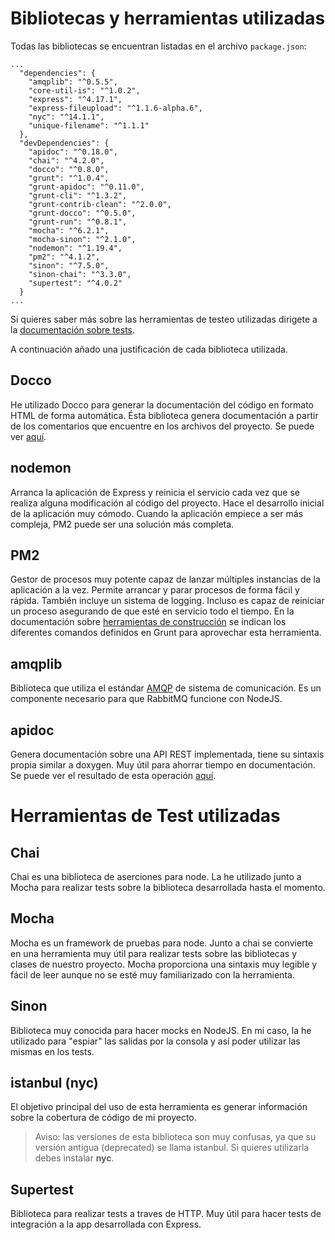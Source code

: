 <!-- bibtools.md -->

# Bibliotecas y herramientas utilizadas
Todas las bibliotecas se encuentran listadas en el archivo `package.json`:
```
...
  "dependencies": {
    "amqplib": "^0.5.5",
    "core-util-is": "^1.0.2",
    "express": "^4.17.1",
    "express-fileupload": "^1.1.6-alpha.6",
    "nyc": "^14.1.1",
    "unique-filename": "^1.1.1"
  },
  "devDependencies": {
    "apidoc": "^0.18.0",
    "chai": "^4.2.0",
    "docco": "^0.8.0",
    "grunt": "^1.0.4",
    "grunt-apidoc": "^0.11.0",
    "grunt-cli": "^1.3.2",
    "grunt-contrib-clean": "^2.0.0",
    "grunt-docco": "^0.5.0",
    "grunt-run": "^0.8.1",
    "mocha": "^6.2.1",
    "mocha-sinon": "^2.1.0",
    "nodemon": "^1.19.4",
    "pm2": "^4.1.2",
    "sinon": "^7.5.0",
    "sinon-chai": "^3.3.0",
    "supertest": "^4.0.2"
  }
...

```
Si quieres saber más sobre las herramientas de testeo utilizadas dirigete a la [documentación sobre tests](tests.md).

A continuación añado una justificación de cada biblioteca utilizada.

## Docco
He utilizado Docco para generar la documentación del código en formato HTML de forma automática. Ésta biblioteca genera documentación a partir de los comentarios que encuentre en los archivos del proyecto.
Se puede ver [aquí](https://vperaltac.github.io/IV-Proyecto/docco/texCompiler.html).

## nodemon
Arranca la aplicación de Express y reinicia el servicio cada vez que se realiza alguna modificación al código del proyecto. Hace el desarrollo inicial de la aplicación muy cómodo. Cuando la aplicación empiece a ser más compleja, PM2 puede ser una solución más completa.

## PM2
Gestor de procesos muy potente capaz de lanzar múltiples instancias de la aplicación a la vez. Permite arrancar y parar procesos de forma fácil y rápida. También incluye un sistema de logging. Incluso es capaz de reiniciar un proceso asegurando de que esté en servicio todo el tiempo. En la documentación sobre [herramientas de construcción](tools_construccion.md) se indican los diferentes comandos definidos en Grunt para aprovechar esta herramienta. 

## amqplib
Biblioteca que utiliza el estándar [AMQP](https://es.wikipedia.org/wiki/Advanced_Message_Queuing_Protocol) de sistema de comunicación. Es un componente necesario para que RabbitMQ funcione con NodeJS.

## apidoc

Genera documentación sobre una API REST implementada, tiene su sintaxis propia similar a doxygen. Muy útil para ahorrar tiempo en documentación. Se puede ver el resultado de esta operación [aquí](https://vperaltac.github.io/IV-Proyecto/apidoc/index.html).

# Herramientas de Test utilizadas
## Chai
Chai es una biblioteca de aserciones para node. La he utilizado junto a Mocha para realizar tests sobre la biblioteca desarrollada hasta el momento.

## Mocha
Mocha es un framework de pruebas para node. Junto a chai se convierte en una herramienta muy útil para realizar tests sobre las bibliotecas y clases de nuestro proyecto. Mocha proporciona una sintaxis muy legible y fácil de leer aunque no se esté muy familiarizado con la herramienta.

## Sinon
Biblioteca muy conocida para hacer mocks en NodeJS. En mi caso, la he utilizado para "espiar" las salidas por la consola y así poder utilizar las mismas en los tests.

## istanbul (nyc)
El objetivo principal del uso de esta herramienta es generar información sobre la cobertura de código de mi proyecto.
>Aviso: las versiones de esta biblioteca son muy confusas, ya que su versión antigua (deprecated) se llama istanbul. Si quieres utilizarla debes instalar __nyc__.

## Supertest
Biblioteca para realizar tests a traves de HTTP. Muy útil para hacer tests de integración a la app desarrollada con Express.
